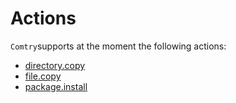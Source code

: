 # Actions

`Comtry`supports at the moment the following actions:

- [directory.copy](directory-copy.md)
- [file.copy](file-copy.md)
- [package.install](package-install.md)